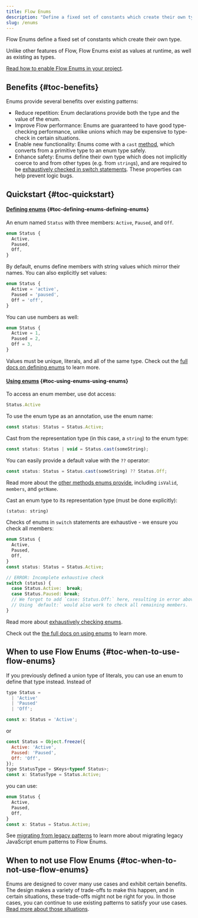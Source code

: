 ```yaml
---
title: Flow Enums
description: "Define a fixed set of constants which create their own type. Exhaustively checked in switch statements."
slug: /enums
---
```


Flow Enums define a fixed set of constants which create their own type.

Unlike other features of Flow, Flow Enums exist as values at runtime, as well as existing as types.

[Read how to enable Flow Enums in your project](./enabling-enums/).


## Benefits {#toc-benefits}
Enums provide several benefits over existing patterns:

* Reduce repetition: Enum declarations provide both the type and the value of the enum.
* Improve Flow performance: Enums are guaranteed to have good type-checking performance,
  unlike unions which may be expensive to type-check in certain situations.
* Enable new functionality: Enums come with a `cast` [method](./using-enums/#toc-methods), which converts from a primitive type to an enum type safely.
* Enhance safety: Enums define their own type which does not implicitly coerce to and from other types (e.g. from `string`s),
  and are required to be [exhaustively checked in switch statements](./using-enums/#toc-exhaustively-checking-enums-with-a-switch). These properties can help prevent logic bugs.


## Quickstart {#toc-quickstart}

#### [Defining enums](./defining-enums) {#toc-defining-enums-defining-enums}
An enum named `Status` with three members: `Active`, `Paused`, and `Off`.

```js flow-check
enum Status {
  Active,
  Paused,
  Off,
}
```
By default, enums define members with string values which mirror their names. You can also explicitly set values:
```js flow-check
enum Status {
  Active = 'active',
  Paused = 'paused',
  Off = 'off',
}
```
You can use numbers as well:
```js flow-check
enum Status {
  Active = 1,
  Paused = 2,
  Off = 3,
}
```
Values must be unique, literals, and all of the same type. Check out the [full docs on defining enums](./defining-enums/) to learn more.


#### [Using enums](./using-enums/) {#toc-using-enums-using-enums}
To access an enum member, use dot access:

```js
Status.Active
```
To use the enum type as an annotation, use the enum name:

```js
const status: Status = Status.Active;
```
Cast from the representation type (in this case, a `string`) to the enum type:

```js
const status: Status | void = Status.cast(someString);
```
You can easily provide a default value with the `??` operator:

```js
const status: Status = Status.cast(someString) ?? Status.Off;
```
Read more about the  [other methods enums provide](./using-enums/#toc-methods), including `isValid`, `members`, and `getName`.

Cast an enum type to its representation type (must be done explicitly):

```js
(status: string)
```
Checks of enums in `switch` statements are exhaustive - we ensure you check all members:
```js flow-check
enum Status {
  Active,
  Paused,
  Off,
}
const status: Status = Status.Active;

// ERROR: Incomplete exhaustive check
switch (status) {
  case Status.Active:  break;
  case Status.Paused: break;
  // We forgot to add `case: Status.Off:` here, resulting in error above.
  // Using `default:` would also work to check all remaining members.
}
```
Read more about [exhaustively checking enums](./using-enums/#toc-exhaustively-checking-enums-with-a-switch).

Check out the [the full docs on using enums](./using-enums/) to learn more.


## When to use Flow Enums {#toc-when-to-use-flow-enums}
If you previously defined a union type of literals, you can use an enum to define that type instead. Instead of

```js flow-check
type Status =
  | 'Active'
  | 'Paused'
  | 'Off';

const x: Status = 'Active';
```

or
```js flow-check
const Status = Object.freeze({
  Active: 'Active',
  Paused: 'Paused',
  Off: 'Off',
});
type StatusType = $Keys<typeof Status>;
const x: StatusType = Status.Active;
```

you can use:
```js flow-check
enum Status {
  Active,
  Paused,
  Off,
}
const x: Status = Status.Active;
```

See [migrating from legacy patterns](./migrating-legacy-patterns) to learn more about migrating legacy JavaScript enum patterns to Flow Enums.


## When to not use Flow Enums {#toc-when-to-not-use-flow-enums}
Enums are designed to cover many use cases and exhibit certain benefits. The design makes a variety of trade-offs to make this happen, and in certain situations,
these trade-offs might not be right for you. In those cases, you can continue to use existing patterns to satisfy your use cases.
[Read more about those situations](./using-enums/#toc-when-to-not-use-enums).
